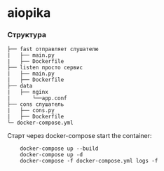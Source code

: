 # aiopika

### Структура 
    ├── fast отправляет слушателю
    |   ├── main.py
    |   ├── Dockerfile
    ├── listen просто сервис
    |   ├── main.py
    |   ├── Dockerfile
    ├── data
    |   ├── nginx
    |       └──app.conf
    ├── cons слушатель
    |   ├── cons.py
    |   ├── Dockerfile
    └─ docker-compose.yml
    
    
    
Старт через docker-compose
   start the container:
   
        docker-compose up --build
        docker-compose up -d
        docker-compose -f docker-compose.yml logs -f
